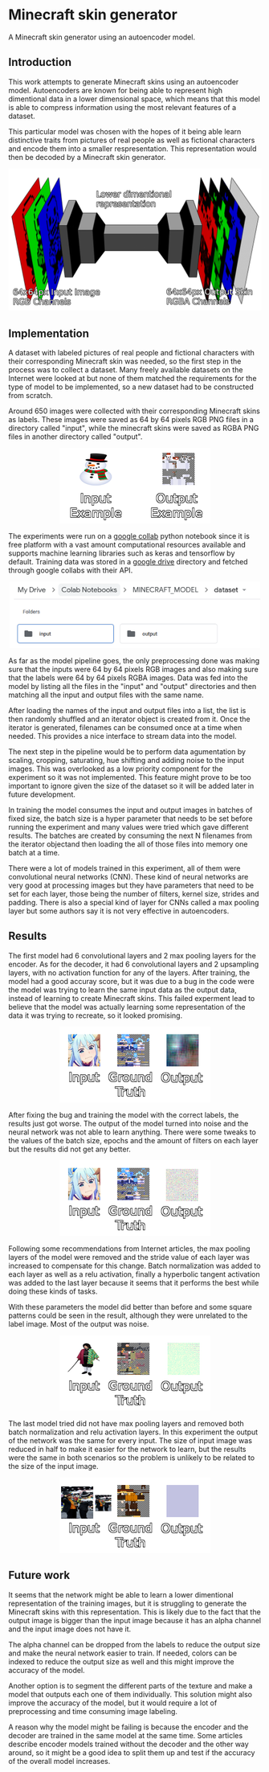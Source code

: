 # Minecraft skin generator
A Minecraft skin generator using an autoencoder model.

## Introduction
This work attempts to generate Minecraft skins using an autoencoder model.  Autoencoders are known for being able to represent high dimentional data  in a lower dimensional space, which means that this model is able to compress  information using the most relevant features of a dataset.

This particular model was chosen with the hopes of it being able learn distinctive traits from pictures of real people as well as fictional characters and encode them into a smaller respresentation. This representation would then be decoded by a Minecraft skin generator.

<center><img alt="Autoencoder diagram" src="images/model-render.png" width="600px"></center>

## Implementation
A dataset with labeled pictures of real people and fictional characters with their corresponding Minecraft skin was needed, so the first step in the process was to collect a dataset. Many freely available datasets on the Internet were looked at but none of them matched the requirements for the type of model to be implemented, so a new dataset had to be constructed from scratch.

Around 650 images were collected with their corresponding Minecraft skins as labels. These images were saved as 64 by 64 pixels RGB PNG files in a directory called "input", while the minecraft skins were saved as RGBA PNG files in another directory called "output".

<center><img alt="Dataset example" src="images/dataset-example.png"></center>


The experiments were run on a [google collab](https://colab.research.google.com) python notebook since it is free platform with a vast amount computational resources available and supports machine learning libraries such as keras and tensorflow by default. Training data was stored in a [google drive](https://drive.google.com) directory and fetched through google collabs with their API.

<center><img alt="Google drive dataset" src="images/google-drive-dataset.PNG" width="500px"></center>

As far as the model pipeline goes, the only preprocessing done was making sure that the inputs were 64 by 64 pixels RGB images and also making sure that the labels were 64 by 64 pixels RGBA images. Data was fed into the model by listing all the files in the "input" and "output" directories and then matching all the input and output files with the same name.

After loading the names of the input and output files into a list, the list is then randomly shuffled and an iterator object is created from it. Once the iterator is generated, filenames can be consumed once at a time when needed. This provides a nice interface to stream data into the model.

The next step in the pipeline would be to perform data agumentation by scaling, cropping, saturating, hue shifting and adding noise to the input images. This was overlooked as a low priority component for the experiment so it was not implemented. This feature might prove to be too important to ignore given the size of the dataset so it will be added later in future development. 

In training the model consumes the input and output images in batches of fixed size, the batch size is a hyper parameter that needs to be set before running the experiment and many values were tried which gave different results. The batches are created by consuming the next N filenames from the iterator objectand then loading the all of those files into memory one batch at a time.

There were a lot of models trained in this experiment, all of them were convolutional neural networks (CNN). These kind of neural networks are very good at processing images but they have parameters that need to be set for each layer, those being the number of filters, kernel size, strides and padding. There is also a special kind of layer for CNNs called a max pooling layer but some authors say it is not very effective in autoencoders.

## Results

The first model had 6 convolutional layers and 2 max pooling layers for the encoder. As for the decoder, it had 6 convolutional layers and 2 upsampling layers, with no activation function for any of the layers. After training, the model had a good accuray score, but it was due to a bug in the code were the model was trying to learn the same input data as the output data, instead of learning to create Minecraft skins. This failed experment lead to believe that the model was actually learning some representation of the data it was trying to recreate, so it looked promising.

<center><img alt="Result 1" src="images/result-1.png"></center>

After fixing the bug and training the model with the correct labels, the results just got worse. The output of the model turned into noise and the neural network was not able to learn anything. There were some tweaks to the values of the batch size, epochs and the amount of filters on each layer but the results did not get any better.

<center><img alt="Result 2" src="images/result-2.png"></center>

Following some recommendations from Internet articles, the max pooling layers of the model were removed and the stride value of each layer was increased to compensate for this change. Batch normalization was added to each layer as well as a relu activation, finally a hyperbolic tangent activation was added to the last layer because it seems that it performs the best while doing these kinds of tasks.

With these parameters the model did better than before and some square patterns could be seen in the result, although they were unrelated to the label image. Most of the output was noise.

<center><img alt="Result 2" src="images/result-3.png"></center>

The last model tried did not have max pooling layers and removed both batch normalization and relu activation layers. In this experiment the output of the network was the same for every input. The size of input image was reduced in half to make it easier for the network to learn, but the results were the same in both scenarios so the problem is unlikely to be related to the size of the input image.

<center><img alt="Result 3" src="images/result-4.png"></center>

## Future work

It seems that the network might be able to learn a lower dimentional representation of the training images, but it is struggling to generate the Minecraft skins with this representation. This is likely due to the fact that the output image is bigger than the input image because it has an alpha channel and the input image does not have it.

The alpha channel can be dropped from the labels to reduce the output size and make the neural network easier to train. If needed, colors can be indexed to reduce the output size as well and this might improve the accuracy of the model.

Another option is to segment the different parts of the texture and make a model that outputs each one of them individually. This solution might also improve the accuracy of the model, but it would require a lot of preprocessing and time consuming image labeling.

A reason why the model might be failing is because the encoder and the decoder are trained in the same model at the same time. Some articles describe encoder models trained without the decoder and the other way around, so it might be a good idea to split them up and test if the accuracy of the overall model increases.